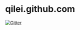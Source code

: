 qilei.github.com
================

[![Gitter](https://badges.gitter.im/Join%20Chat.svg)](https://gitter.im/qileilove/qilei.github.com?utm_source=badge&utm_medium=badge&utm_campaign=pr-badge&utm_content=badge)
